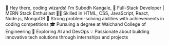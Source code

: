👋 Hey there, coding wizards! I'm Subodh Kangale, 
🚀 Full-Stack Developer | MERN Stack Enthusiast
👨‍💻 Skilled in HTML, CSS, JavaScript, React, Node.js, MongoDB
🧠 Strong problem-solving abilities with achievements in coding competitions
🎓 Pursuing a degree at Walchand College of Engineering
🤖 Exploring AI and DevOps
💡 Passionate about building innovative tech solutions through internships and projects

<!---
subodhkangale07/subodhkangale07 is a ✨ special ✨ repository because its `README.md` (this file) appears on your GitHub profile.
You can click the Preview link to take a look at your changes.
--->
